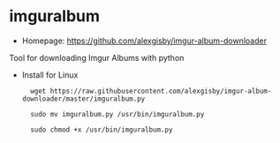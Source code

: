 # imguralbum

* Homepage: https://github.com/alexgisby/imgur-album-downloader

Tool for downloading Imgur Albums with python

* Install for Linux
		
		wget https://raw.githubusercontent.com/alexgisby/imgur-album-downloader/master/imguralbum.py

		sudo mv imguralbum.py /usr/bin/imguralbum.py

		sudo chmod +x /usr/bin/imguralbum.py

